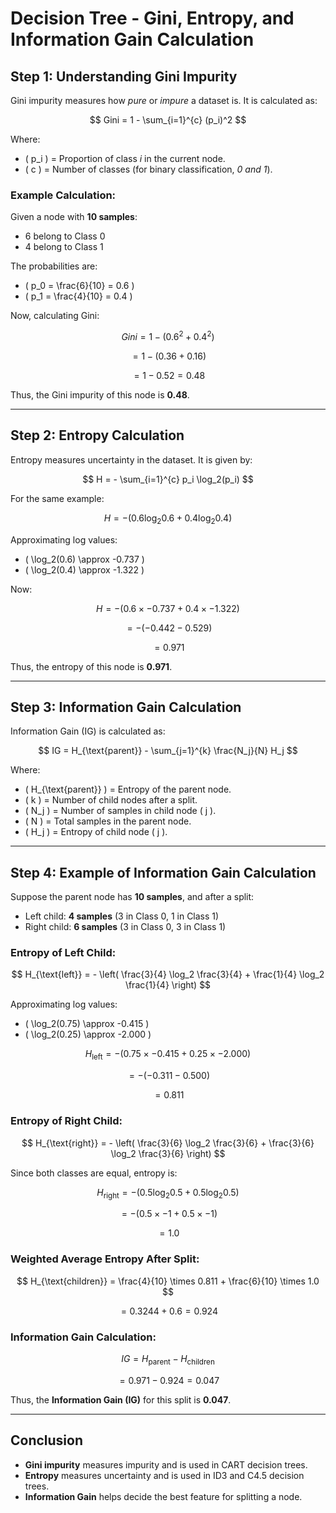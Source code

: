 # Decision Tree - Gini, Entropy, and Information Gain Calculation

## Step 1: Understanding Gini Impurity
Gini impurity measures how *pure* or *impure* a dataset is. It is calculated as:

$$
Gini = 1 - \sum_{i=1}^{c} (p_i)^2
$$

Where:  
- \( p_i \) = Proportion of class *i* in the current node.  
- \( c \) = Number of classes (for binary classification, *0 and 1*).  

### Example Calculation:
Given a node with **10 samples**:  
- 6 belong to Class 0  
- 4 belong to Class 1  

The probabilities are:  
- \( p_0 = \frac{6}{10} = 0.6 \)  
- \( p_1 = \frac{4}{10} = 0.4 \)  

Now, calculating Gini:

$$
Gini = 1 - (0.6^2 + 0.4^2)
$$

$$
= 1 - (0.36 + 0.16)
$$

$$
= 1 - 0.52 = 0.48
$$

Thus, the Gini impurity of this node is **0.48**.

---

## Step 2: Entropy Calculation
Entropy measures uncertainty in the dataset. It is given by:

$$
H = - \sum_{i=1}^{c} p_i \log_2(p_i)
$$

For the same example:

$$
H = - (0.6 \log_2 0.6 + 0.4 \log_2 0.4)
$$

Approximating log values:
- \( \log_2(0.6) \approx -0.737 \)
- \( \log_2(0.4) \approx -1.322 \)

Now:

$$
H = - (0.6 \times -0.737 + 0.4 \times -1.322)
$$

$$
= - (-0.442 - 0.529)
$$

$$
= 0.971
$$

Thus, the entropy of this node is **0.971**.

---

## Step 3: Information Gain Calculation
Information Gain (IG) is calculated as:

$$
IG = H_{\text{parent}} - \sum_{j=1}^{k} \frac{N_j}{N} H_j
$$

Where:
- \( H_{\text{parent}} \) = Entropy of the parent node.
- \( k \) = Number of child nodes after a split.
- \( N_j \) = Number of samples in child node \( j \).
- \( N \) = Total samples in the parent node.
- \( H_j \) = Entropy of child node \( j \).

---

## Step 4: Example of Information Gain Calculation
Suppose the parent node has **10 samples**, and after a split:
- Left child: **4 samples** (3 in Class 0, 1 in Class 1)
- Right child: **6 samples** (3 in Class 0, 3 in Class 1)

### Entropy of Left Child:

$$
H_{\text{left}} = - \left( \frac{3}{4} \log_2 \frac{3}{4} + \frac{1}{4} \log_2 \frac{1}{4} \right)
$$

Approximating log values:
- \( \log_2(0.75) \approx -0.415 \)
- \( \log_2(0.25) \approx -2.000 \)

$$
H_{\text{left}} = - (0.75 \times -0.415 + 0.25 \times -2.000)
$$

$$
= - (-0.311 - 0.500)
$$

$$
= 0.811
$$

### Entropy of Right Child:

$$
H_{\text{right}} = - \left( \frac{3}{6} \log_2 \frac{3}{6} + \frac{3}{6} \log_2 \frac{3}{6} \right)
$$

Since both classes are equal, entropy is:

$$
H_{\text{right}} = - (0.5 \log_2 0.5 + 0.5 \log_2 0.5)
$$

$$
= - (0.5 \times -1 + 0.5 \times -1)
$$

$$
= 1.0
$$

### Weighted Average Entropy After Split:

$$
H_{\text{children}} = \frac{4}{10} \times 0.811 + \frac{6}{10} \times 1.0
$$

$$
= 0.3244 + 0.6 = 0.924
$$

### Information Gain Calculation:

$$
IG = H_{\text{parent}} - H_{\text{children}}
$$

$$
= 0.971 - 0.924 = 0.047
$$

Thus, the **Information Gain (IG)** for this split is **0.047**.

---

## Conclusion
- **Gini impurity** measures impurity and is used in CART decision trees.
- **Entropy** measures uncertainty and is used in ID3 and C4.5 decision trees.
- **Information Gain** helps decide the best feature for splitting a node.

